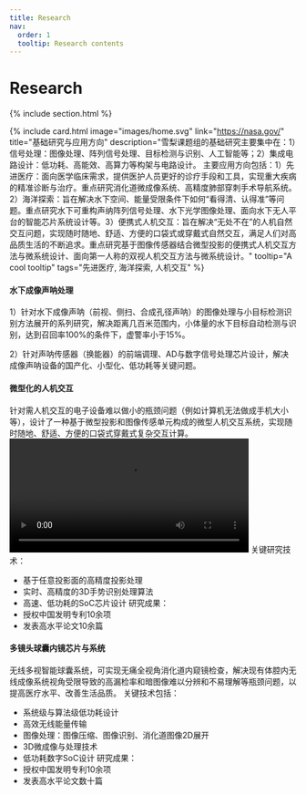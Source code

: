 ```yaml
---
title: Research
nav:
  order: 1
  tooltip: Research contents
---
```


# <i class="fas fa-microscope"></i>Research
{% include section.html %}


{%
  include card.html
  image="images/home.svg"
  link="https://nasa.gov/"
  title="基础研究与应用方向"
  description="雪梨课题组的基础研究主要集中在：1）信号处理：图像处理、阵列信号处理、目标检测与识别、人工智能等；2）集成电路设计：低功耗、高能效、高算力等构架与电路设计。
主要应用方向包括：1）先进医疗：面向医学临床需求，提供医护人员更好的诊疗手段和工具，实现重大疾病的精准诊断与治疗。重点研究消化道微成像系统、高精度肺部穿刺手术导航系统。2）海洋探索：旨在解决水下空间、能量受限条件下如何“看得清、认得准”等问题。重点研究水下可重构声纳阵列信号处理、水下光学图像处理、面向水下无人平台的智能芯片系统设计等。3）便携式人机交互：旨在解决“无处不在”的人机自然交互问题，实现随时随地、舒适、方便的口袋式或穿戴式自然交互，满足人们对高品质生活的不断追求。重点研究基于图像传感器结合微型投影的便携式人机交互方法与微系统设计、面向第一人称的双视人机交互方法与微系统设计。"
  tooltip="A cool tooltip"
  tags="先进医疗, 海洋探索, 人机交互"
%}



#### 水下成像声呐处理

1）针对水下成像声呐（前视、侧扫、合成孔径声呐）的图像处理与小目标检测识别方法展开的系列研究，解决距离几百米范围内，小体量的水下目标自动检测与识别，达到召回率100%的条件下，虚警率小于15%。

2）针对声呐传感器（换能器）的前端调理、AD与数字信号处理芯片设计，解决成像声呐设备的国产化、小型化、低功耗等关键问题。



####  微型化的人机交互
针对需人机交互的电子设备难以做小的瓶颈问题（例如计算机无法做成手机大小等），设计了一种基于微型投影和图像传感单元构成的微型人机交互系统，实现随时随地、舒适、方便的口袋式穿戴式复杂交互计算。
<video width="420" height="200" controls autoplay>
    <source src="./images/renji.mp4" type="video/mp4"></source>
</video> 
关键研究技术：
* 基于任意投影面的高精度投影处理
* 实时、高精度的3D手势识别处理算法
* 高速、低功耗的SoC芯片设计
研究成果：
* 授权中国发明专利10余项
* 发表高水平论文10余篇 

#### 多镜头球囊内镜芯片与系统
无线多视智能球囊系统，可实现无痛全视角消化道内窥镜检查，解决现有体腔内无线成像系统视角受限导致的高漏检率和暗图像难以分辨和不易理解等瓶颈问题，以提高医疗水平、改善生活品质。
关键技术包括：
* 系统级与算法级低功耗设计
* 高效无线能量传输
* 图像处理：图像压缩、图像识别、消化道图像2D展开
* 3D微成像与处理技术
* 低功耗数字SoC设计
研究成果：
* 授权中国发明专利10余项
* 发表高水平论文数十篇

